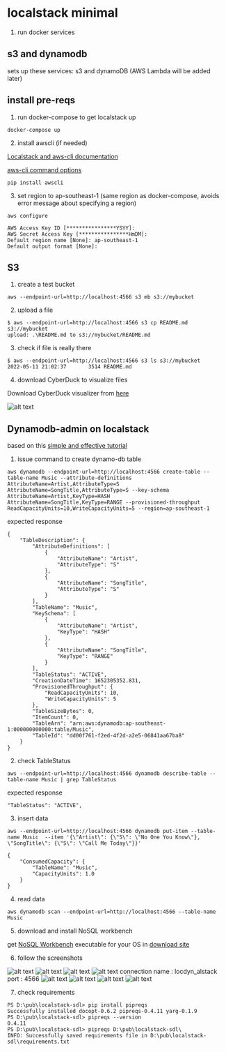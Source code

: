 # localstack minimal

1. run docker services


## s3 and dynamodb

sets up these services: s3 and dynamoDB (AWS Lambda will be added later)

## install pre-reqs

1. run docker-compose to get localstack up

```
docker-compose up

```


2. install awscli (if needed)

[Localstack and aws-cli documentation](https://docs.localstack.cloud/integrations/aws-cli/)

[aws-cli command options](https://docs.aws.amazon.com/cli/latest/userguide/cli-configure-options.html)

```
pip install awscli

```

3. set region to ap-southeast-1 (same region as docker-compose, avoids error message about specifying a region)

```
aws configure

AWS Access Key ID [****************YSYY]:
AWS Secret Access Key [****************HmDM]:
Default region name [None]: ap-southeast-1
Default output format [None]:
```

## S3

1. create a test bucket
```
aws --endpoint-url=http://localhost:4566 s3 mb s3://mybucket
```

2. upload a file

```
$ aws --endpoint-url=http://localhost:4566 s3 cp README.md s3://mybucket
upload: .\README.md to s3://mybucket/README.md
```

3. check if file is really there    

```
$ aws --endpoint-url=http://localhost:4566 s3 ls s3://mybucket
2022-05-11 21:02:37       3514 README.md
```

4. download CyberDuck to visualize files

Download CyberDuck visualizer from [here](https://cyberduck.io/download/)

![alt text](img/s3_00.png "07")


## Dynamodb-admin on localstack

based on this [simple and effective tutorial](https://onexlab-io.medium.com/docker-compose-dynamodb-localstack-a967a8f49a0e)


1. issue command to create dynamo-db table

```
aws dynamodb --endpoint-url=http://localhost:4566 create-table --table-name Music --attribute-definitions AttributeName=Artist,AttributeType=S AttributeName=SongTitle,AttributeType=S --key-schema AttributeName=Artist,KeyType=HASH AttributeName=SongTitle,KeyType=RANGE --provisioned-throughput ReadCapacityUnits=10,WriteCapacityUnits=5 --region=ap-southeast-1

```

expected response

```
{
    "TableDescription": {
        "AttributeDefinitions": [
            {
                "AttributeName": "Artist",
                "AttributeType": "S"
            },
            {
                "AttributeName": "SongTitle",
                "AttributeType": "S"
            }
        ],
        "TableName": "Music",
        "KeySchema": [
            {
                "AttributeName": "Artist",
                "KeyType": "HASH"
            },
            {
                "AttributeName": "SongTitle",
                "KeyType": "RANGE"
            }
        ],
        "TableStatus": "ACTIVE",
        "CreationDateTime": 1652305352.831,
        "ProvisionedThroughput": {
            "ReadCapacityUnits": 10,
            "WriteCapacityUnits": 5
        },
        "TableSizeBytes": 0,
        "ItemCount": 0,
        "TableArn": "arn:aws:dynamodb:ap-southeast-1:000000000000:table/Music",
        "TableId": "dd00f761-f2ed-4f2d-a2e5-06841aa67ba8"
    }
}
```

2. check TableStatus

```
aws --endpoint-url=http://localhost:4566 dynamodb describe-table --table-name Music | grep TableStatus
```

expected response
```
"TableStatus": "ACTIVE",
```

3. insert data

```
aws --endpoint-url=http://localhost:4566 dynamodb put-item --table-name Music  --item '{\"Artist\": {\"S\": \"No One You Know\"}, \"SongTitle\": {\"S\": \"Call Me Today\"}}'

{
    "ConsumedCapacity": {
        "TableName": "Music",
        "CapacityUnits": 1.0
    }
}
```


4. read data

```
aws dynamodb scan --endpoint-url=http://localhost:4566 --table-name Music
```

5. download and install NoSQL workbench

get [NoSQL Workbench](https://docs.aws.amazon.com/amazondynamodb/latest/developerguide/workbench.html) executable for your OS in [download site](https://docs.aws.amazon.com/amazondynamodb/latest/developerguide/workbench.settingup.html)

6. follow the screenshots

![alt text](img/dyn_00.png "00")
![alt text](img/dyn_01.png "01")
![alt text](img/dyn_02.png "02")
![alt text](img/dyn_03.png "03")
connection name : locdyn_alstack port : 4566
![alt text](img/dyn_04.png "04")
![alt text](img/dyn_05.png "05")
![alt text](img/dyn_06.png "06")
![alt text](img/dyn_07.png "07")

7. check requirements

```
PS D:\pub\localstack-sdl> pip install pipreqs
Successfully installed docopt-0.6.2 pipreqs-0.4.11 yarg-0.1.9
PS D:\pub\localstack-sdl> pipreqs --version
0.4.11
PS D:\pub\localstack-sdl> pipreqs D:\pub\localstack-sdl\
INFO: Successfully saved requirements file in D:\pub\localstack-sdl\requirements.txt
```

